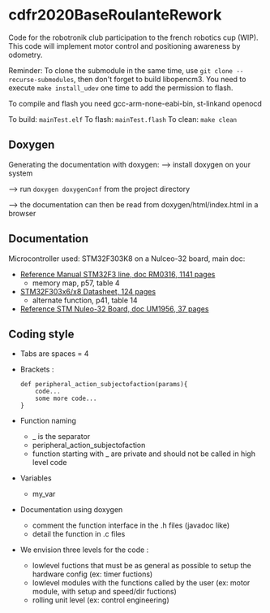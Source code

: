 # cdfr2020BaseRoulanteRework

Code for the robotronik club participation to the french robotics cup (WIP).
This code will implement motor control and positioning awareness by odometry.

Reminder: To clone the submodule in the same time, use `git clone --recurse-submodules`, then don't forget to build libopencm3. You need to execute `make install_udev` one time to add the permission to flash.

To compile and flash you need gcc-arm-none-eabi-bin, st-linkand  openocd

To build: `mainTest.elf`
To flash: `mainTest.flash`
To clean: `make clean`

## Doxygen

Generating the documentation with doxygen:
--> install doxygen on your system

--> run `doxygen doxygenConf` from the project directory

--> the documentation can then be read from doxygen/html/index.html in a browser

## Documentation
Microcontroller used: STM32F303K8 on a Nulceo-32 board, main doc:
* [Reference Manual STM32F3 line, doc RM0316, 1141 pages](https://www.st.com/content/ccc/resource/technical/document/reference_manual/4a/19/6e/18/9d/92/43/32/DM00043574.pdf/files/DM00043574.pdf/jcr:content/translations/en.DM00043574.pdf)
    * memory map, p57, table 4
* [STM32F303x6/x8 Datasheet, 124 pages](https://www.st.com/content/ccc/resource/technical/document/datasheet/group3/38/c6/ca/d1/f7/d5/4e/30/DM00092070/files/DM00092070.pdf/jcr:content/translations/en.DM00092070.pdf)
    * alternate function, p41, table 14
* [Reference STM Nuleo-32 Board, doc UM1956, 37 pages](https://www.st.com/content/ccc/resource/technical/document/user_manual/e3/0e/88/05/e8/74/43/a0/DM00231744.pdf/files/DM00231744.pdf/jcr:content/translations/en.DM00231744.pdf)

## Coding style

* Tabs are spaces = 4

* Brackets :
    ```
    def peripheral_action_subjectofaction(params){
        code...
        some more code...
    }
    ```
* Function naming
    * _ is the separator
    * peripheral_action_subjectofaction
    * function starting with _ are private and should not be called in high level code
  
* Variables
    * my_var

* Documentation using doxygen
    * comment the function interface in the .h files (javadoc like)
    * detail the function in .c files

* We envision three levels for the code :
    * lowlevel fuctions that must be as general as possible to setup the hardware config (ex: timer fuctions)
    * lowlevel modules with the functions called by the user (ex: motor module, with setup and speed/dir fuctions)
    * rolling unit level (ex: control engineering)
